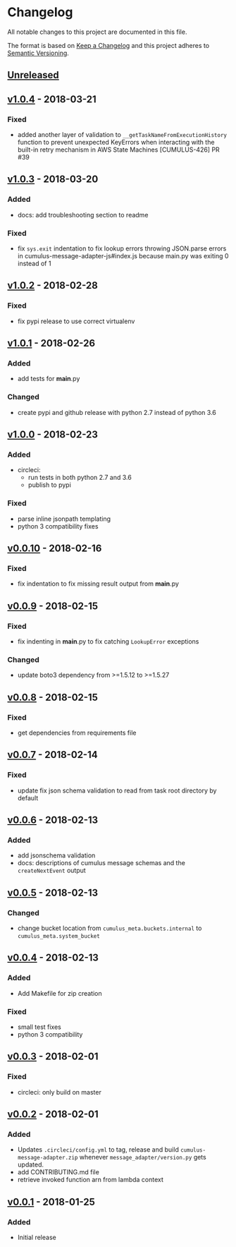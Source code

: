 # Changelog
All notable changes to this project are documented in this file.

The format is based on [Keep a Changelog](http://keepachangelog.com/en/1.0.0/)
and this project adheres to [Semantic Versioning](http://semver.org/spec/v2.0.0.html).

## [Unreleased]

## [v1.0.4] - 2018-03-21

### Fixed
- added another layer of validation to `__getTaskNameFromExecutionHistory` function to prevent unexpected KeyErrors when interacting with the built-in retry mechanism in AWS State Machines [CUMULUS-426] PR #39

## [v1.0.3] - 2018-03-20

### Added
- docs: add troubleshooting section to readme

### Fixed
- fix `sys.exit` indentation to fix lookup errors throwing JSON.parse errors in cumulus-message-adapter-js#index.js because main.py was exiting 0 instead of 1

## [v1.0.2] - 2018-02-28

### Fixed
- fix pypi release to use correct virtualenv

## [v1.0.1] - 2018-02-26

### Added
- add tests for __main__.py

### Changed
- create pypi and github release with python 2.7 instead of python 3.6

## [v1.0.0] - 2018-02-23

### Added
- circleci:
  - run tests in both python 2.7 and 3.6
  - publish to pypi

### Fixed
- parse inline jsonpath templating
- python 3 compatibility fixes

## [v0.0.10] - 2018-02-16

### Fixed
- fix indentation to fix missing result output from __main__.py

## [v0.0.9] - 2018-02-15

### Fixed
- fix indenting in __main__.py to fix catching `LookupError` exceptions

### Changed
- update boto3 dependency from >=1.5.12 to >=1.5.27

## [v0.0.8] - 2018-02-15

### Fixed
- get dependencies from requirements file

## [v0.0.7] - 2018-02-14

### Fixed
- update fix json schema validation to read from task root directory by default

## [v0.0.6] - 2018-02-13

### Added
- add jsonschema validation
- docs: descriptions of cumulus message schemas and the `createNextEvent` output

## [v0.0.5] - 2018-02-13

### Changed
- change bucket location from `cumulus_meta.buckets.internal` to `cumulus_meta.system_bucket`

## [v0.0.4] - 2018-02-13

### Added

- Add Makefile for zip creation

### Fixed
- small test fixes
- python 3 compatibility

## [v0.0.3] - 2018-02-01

### Fixed
- circleci: only build on master

## [v0.0.2] - 2018-02-01

### Added
- Updates `.circleci/config.yml` to tag, release and build `cumulus-message-adapter.zip` whenever `message_adapter/version.py` gets updated.
- add CONTRIBUTING.md file
- retrieve invoked function arn from lambda context

## [v0.0.1] - 2018-01-25

### Added
- Initial release

[Unreleased]: https://github.com/cumulus-nasa/cumulus-message-adapter/compare/v1.0.4...HEAD
[v1.0.4]: https://github.com/cumulus-nasa/cumulus-message-adapter/compare/v1.0.3...v1.0.4
[v1.0.3]: https://github.com/cumulus-nasa/cumulus-message-adapter/compare/v1.0.2...v1.0.3
[v1.0.2]: https://github.com/cumulus-nasa/cumulus-message-adapter/compare/v1.0.1...v1.0.2
[v1.0.1]: https://github.com/cumulus-nasa/cumulus-message-adapter/compare/v1.0.0...v1.0.1
[v1.0.0]: https://github.com/cumulus-nasa/cumulus-message-adapter/compare/v0.0.10...v1.0.0
[v0.0.10]: https://github.com/cumulus-nasa/cumulus-message-adapter/compare/v0.0.9...v0.0.10
[v0.0.9]: https://github.com/cumulus-nasa/cumulus-message-adapter/compare/v0.0.8...v0.0.9
[v0.0.8]: https://github.com/cumulus-nasa/cumulus-message-adapter/compare/v0.0.7...v0.0.8
[v0.0.7]: https://github.com/cumulus-nasa/cumulus-message-adapter/compare/v0.0.6...v0.0.7
[v0.0.6]: https://github.com/cumulus-nasa/cumulus-message-adapter/compare/v0.0.5...v0.0.6
[v0.0.5]: https://github.com/cumulus-nasa/cumulus-message-adapter/compare/v0.0.4...v0.0.5
[v0.0.4]: https://github.com/cumulus-nasa/cumulus-message-adapter/compare/v0.0.3...v0.0.4
[v0.0.3]: https://github.com/cumulus-nasa/cumulus-message-adapter/compare/v0.0.2...v0.0.3
[v0.0.2]: https://github.com/cumulus-nasa/cumulus-message-adapter/compare/v0.0.1...v0.0.2
[v0.0.1]: https://github.com/cumulus-nasa/cumulus-message-adapter/compare/35f1cb9fcdb3f3e68f49be92ed84f6d7bad4cfb2...v0.0.1
